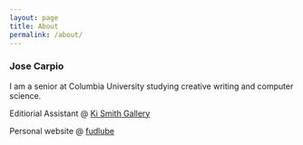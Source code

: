 ```yaml
---
layout: page
title: About
permalink: /about/
---
```


### Jose Carpio

I am a senior at Columbia University studying creative writing and computer science. 

Editiorial Assistant @ [Ki Smith Gallery](https://www.kismithgallery.com)

Personal website @ [fudlube](https://www.fudlube.com)
